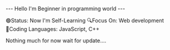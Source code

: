 --- Hello I'm Beginner in programming world ---

🟢Status: Now I'm Self-Learning 
🔍Focus On:  Web development             
💬Coding Languages:  JavaScript, C++

Nothing much for now 
  wait for update....
